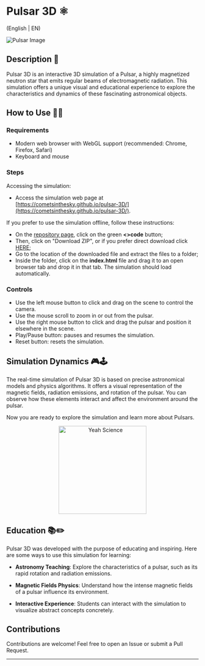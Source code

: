 # Pulsar 3D ⚛️
(English | EN)

![Pulsar Image](link_to_pulsar_image)

## Description 📝

Pulsar 3D is an interactive 3D simulation of a Pulsar, a highly magnetized neutron star that emits regular beams of electromagnetic radiation. This simulation offers a unique visual and educational experience to explore the characteristics and dynamics of these fascinating astronomical objects.

## How to Use 👨‍🏫

### Requirements

- Modern web browser with WebGL support (recommended: Chrome, Firefox, Safari)
- Keyboard and mouse

### Steps

Accessing the simulation:

- Access the simulation web page at [https://cometsinthesky.github.io/pulsar-3D/](https://cometsinthesky.github.io/pulsar-3D/).

If you prefer to use the simulation offline, follow these instructions:
* On the [repository page](https://github.com/cometsinthesky/pulsar-3D), click on the green **<>code** button;
* Then, click on "Download ZIP", or if you prefer direct download click [HERE](https://github.com/cometsinthesky/pulsar-3D/archive/refs/heads/main.zip);
* Go to the location of the downloaded file and extract the files to a folder;
* Inside the folder, click on the **index.html** file and drag it to an open browser tab and drop it in that tab. The simulation should load automatically.
  
### Controls

- Use the left mouse button to click and drag on the scene to control the camera.
- Use the mouse scroll to zoom in or out from the pulsar.
- Use the right mouse button to click and drag the pulsar and position it elsewhere in the scene.
- Play/Pause button: pauses and resumes the simulation.
- Reset button: resets the simulation.

## Simulation Dynamics 🎮🕹️

The real-time simulation of Pulsar 3D is based on precise astronomical models and physics algorithms. It offers a visual representation of the magnetic fields, radiation emissions, and rotation of the pulsar. You can observe how these elements interact and affect the environment around the pulsar.

Now you are ready to explore the simulation and learn more about Pulsars.

<p align="center">
<img src="https://media-cdn.socastsrm.com/wordpress/wp-content/blogs.dir/2313/files/2020/06/yeah-science.jpg" alt="Yeah Science" height="230">
</p>
 
## Education 📚✏️

Pulsar 3D was developed with the purpose of educating and inspiring. Here are some ways to use this simulation for learning:

- **Astronomy Teaching**: Explore the characteristics of a pulsar, such as its rapid rotation and radiation emissions.
  
- **Magnetic Fields Physics**: Understand how the intense magnetic fields of a pulsar influence its environment.

- **Interactive Experience**: Students can interact with the simulation to visualize abstract concepts concretely.

## Contributions

Contributions are welcome! Feel free to open an Issue or submit a Pull Request.

---
